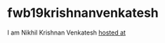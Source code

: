 # fwb19krishnanvenkatesh
I am Nikhil Krishnan Venkatesh
[hosted at](https://calm-fjord-95043.herokuapp.com/)